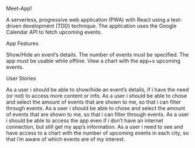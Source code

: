 Meet-App!

A serverless, progressive web application (PWA) with React using a test-driven development (TDD) technique. The application uses the Google Calendar API to fetch upcoming events.


App Features

Show/Hide an event’s details.
The number of events must be specified.
The app must be usable while offline.
View a chart with the app+s upcoming events.


User Stories

As a user i should be able to show/hide an event’s details, if i have the need (or not) to access more content or info. As a user i should be able to chose and select the amount of events that are shown to me, so that i can filter through events. As a user i should be able to chose and select the amount of events that are shown to me, so that i can filter through events. As a user i should be able to access the app even if i don’t have an internet connection, but still get my app’s information. As a user i need to see and have access to a chart with the number of upcoming events in each city, so that i’m aware of which events are of my interest.




